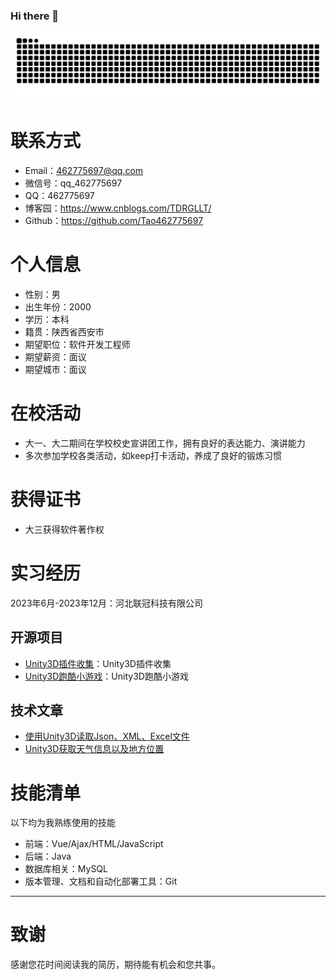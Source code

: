 ### Hi there 👋

  
<p align="center">
  <img src="https://github.com/xindoo/xindoo/blob/output/github-contribution-grid-snake.svg"/>
</p>	



# 联系方式

- Email：462775697@qq.com
- 微信号：qq_462775697
- QQ：462775697
- 博客园：https://www.cnblogs.com/TDRGLLT/
- Github：https://github.com/Tao462775697

# 个人信息
 
 - 性别：男
 - 出生年份：2000 
 - 学历：本科
 - 籍贯：陕西省西安市
 - 期望职位：软件开发工程师
 - 期望薪资：面议
 - 期望城市：面议

# 在校活动
 - 大一、大二期间在学校校史宣讲团工作，拥有良好的表达能力、演讲能力
 - 多次参加学校各类活动，如keep打卡活动，养成了良好的锻炼习惯

# 获得证书
 - 大三获得软件著作权

# 实习经历
  2023年6月-2023年12月：河北联冠科技有限公司  
  
## 开源项目

  - [Unity3D插件收集](https://github.com/764424567/Unity-plugin)：Unity3D插件收集
  - [Unity3D跑酷小游戏](https://github.com/764424567/Game_Parkour)：Unity3D跑酷小游戏

## 技术文章

- [使用Unity3D读取Json、XML、Excel文件](https://blog.csdn.net/q764424567/article/details/105976564)
- [Unity3D获取天气信息以及地方位置](https://blog.csdn.net/q764424567/article/details/105999041)
    
    
# 技能清单

以下均为我熟练使用的技能
- 前端：Vue/Ajax/HTML/JavaScript
- 后端：Java
- 数据库相关：MySQL
- 版本管理、文档和自动化部署工具：Git
      
---      
# 致谢
感谢您花时间阅读我的简历，期待能有机会和您共事。
      





<!--
**Tao0707/Tao0707** is a ✨ _special_ ✨ repository because its `README.md` (this file) appears on your GitHub profile.

Here are some ideas to get you started:

- 🔭 I’m currently working on ...
- 🌱 I’m currently learning ...
- 👯 I’m looking to collaborate on ...
- 🤔 I’m looking for help with ...
- 💬 Ask me about ...
- 📫 How to reach me: ...
- 😄 Pronouns: ...
- ⚡ Fun fact: ...
-->
